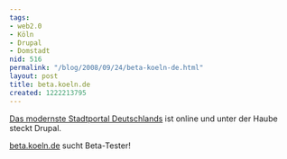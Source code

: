 ```yaml
---
tags:
- web2.0
- Köln
- Drupal
- Domstadt
nid: 516
permalink: "/blog/2008/09/24/beta-koeln-de.html"
layout: post
title: beta.koeln.de
created: 1222213795
---
```

<a href="http://www.koeln.de/artikel/Koeln/Das-neue-koelnde-ist-da-Werden-Sie-Beta-Tester-44323-1.html">
Das modernste Stadtportal Deutschlands</a> ist online und unter der Haube steckt Drupal.<br />
<p><a href="http://beta.koeln.de">beta.koeln.de</a> sucht Beta-Tester!</a>
